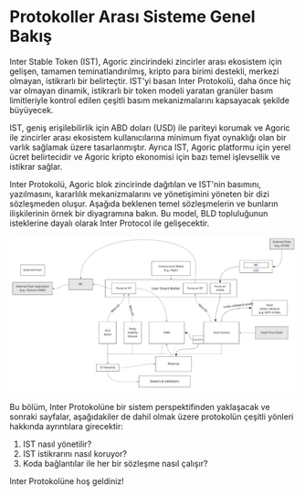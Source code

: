 # Protokoller Arası Sisteme Genel Bakış

Inter Stable Token (IST), Agoric zincirindeki zincirler arası ekosistem için gelişen, tamamen teminatlandırılmış, kripto para birimi destekli, merkezi olmayan, istikrarlı bir belirteçtir. IST'yi basan Inter Protokolü, daha önce hiç var olmayan dinamik, istikrarlı bir token modeli yaratan granüler basım limitleriyle kontrol edilen çeşitli basım mekanizmalarını kapsayacak şekilde büyüyecek.

IST, geniş erişilebilirlik için ABD doları (USD) ile pariteyi korumak ve Agoric ile zincirler arası ekosistem kullanıcılarına minimum fiyat oynaklığı olan bir varlık sağlamak üzere tasarlanmıştır. Ayrıca IST, Agoric platformu için yerel ücret belirtecidir ve Agoric kripto ekonomisi için bazı temel işlevsellik ve istikrar sağlar.

Inter Protokolü, Agoric blok zincirinde dağıtılan ve IST'nin basımını, yazılmasını, kararlılık mekanizmalarını ve yönetişimini yöneten bir dizi sözleşmeden oluşur. Aşağıda beklenen temel sözleşmelerin ve bunların ilişkilerinin örnek bir diyagramına bakın. Bu model, BLD topluluğunun isteklerine dayalı olarak Inter Protocol ile gelişecektir.

![Alt text](../../static/img/agoric/gateway.jpeg)

Bu bölüm, Inter Protokolüne bir sistem perspektifinden yaklaşacak ve sonraki sayfalar, aşağıdakiler de dahil olmak üzere protokolün çeşitli yönleri hakkında ayrıntılara girecektir:

1. IST nasıl yönetilir?
2. IST istikrarını nasıl koruyor?
3. Koda bağlantılar ile her bir sözleşme nasıl çalışır?

Inter Protokolüne hoş geldiniz!